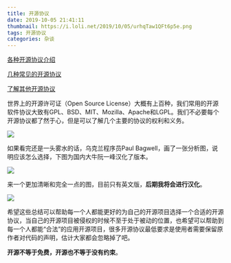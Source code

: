 ```yaml
---
title: 开源协议
date: 2019-10-05 21:41:11
thumbnail: https://i.loli.net/2019/10/05/urhqTaw1QFt6p5e.png
tags: 开源协议
categories: 杂谈
---
```


[各种开源协议介绍](https://www.runoob.com/w3cnote/open-source-license.html)

[几种常见的开源协议](https://blog.csdn.net/qq_22494029/article/details/79731340)

[了解其他开源协议](http://123.baidu.com/)

<!--more-->

世界上的开源许可证（Open Source License）大概有上百种，我们常用的开源软件协议大致有GPL、BSD、MIT、Mozilla、Apache和LGPL。我们不必要每个开源协议都了然于心，但是可以了解几个主要的协议的权利和义务。

<a href="https://sm.ms/image/bnwXaotEYFueZmd" target="_blank"><img src="https://i.loli.net/2019/10/05/bnwXaotEYFueZmd.png" ></a>

如果看完还是一头雾水的话，乌克兰程序员Paul Bagwell，画了一张分析图，说明应该怎么选择，下图为国内大牛阮一峰汉化了版本。

<a href="https://sm.ms/image/YdRXQiZUxWLDKOI" target="_blank"><img src="https://i.loli.net/2019/10/05/YdRXQiZUxWLDKOI.png" ></a>

来一个更加清晰和完全一点的图，目前只有英文版，**后期我将会进行汉化**。

<a href="https://sm.ms/image/lswBQk5mXKuyPtU" target="_blank"><img src="https://i.loli.net/2019/10/05/lswBQk5mXKuyPtU.png" ></a>

希望这些总结可以帮助每一个人都能更好的为自己的开源项目选择一个合适的开源协议，当自己的开源项目被侵权的时候不至于处于被动的位置，也希望可以帮助到每一个人都能“合法”的应用开源项目，很多开源协议最低要求是使用者需要保留原作者对代码的声明，估计大家都会忽略掉了吧。

**开源不等于免费，开源也不等于没有约束**。